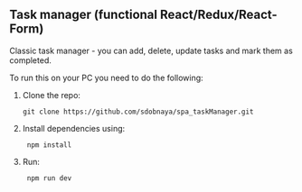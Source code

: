 ## Task manager (functional React/Redux/React-Form)

Classic task manager - you can add, delete, update tasks and mark them as completed.

To run this on your PC you need to do the following:

1.  Clone the repo:

        git clone https://github.com/sdobnaya/spa_taskManager.git

2.  Install dependencies using:

       ```
        npm install
       ```

3.  Run:

       ```
        npm run dev
       ```
       
